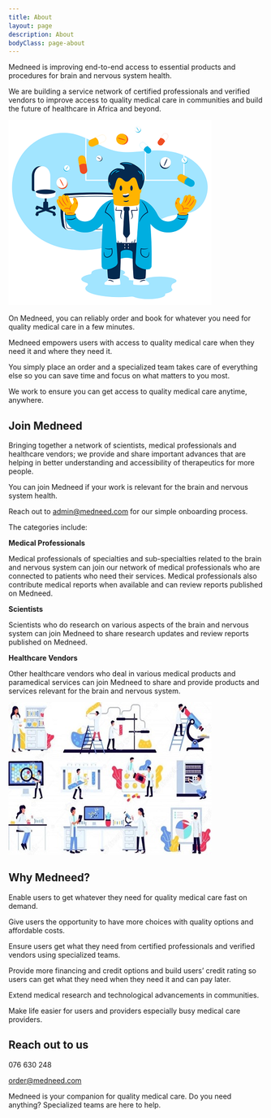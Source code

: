 ```yaml
---
title: About
layout: page
description: About
bodyClass: page-about
---
```



Medneed is improving end-to-end access to essential products and procedures for brain and nervous system health. 

We are building a service network of certified professionals and verified vendors to improve access to quality medical care in communities and build the future of healthcare in Africa and beyond. 

![Support patient](/images/illustrations/doc-pharm.png)

On Medneed, you can reliably order and book for whatever you need for quality medical care in a few minutes.

Medneed empowers users with access to quality medical care when they need it and where they need it.

You simply place an order and a specialized team takes care of everything else so you can save time and focus on what matters to you most.

We work to ensure you can get access to quality medical care anytime, anywhere.


## Join Medneed
Bringing together a network of scientists, medical professionals and healthcare vendors; we provide and share important advances that are helping in better understanding and accessibility of therapeutics for more people. 

You can join Medneed if your work is relevant for the brain and nervous system health.
	
Reach out to admin@medneed.com for our simple onboarding process.

The categories include:

**Medical Professionals**

Medical professionals of specialties and sub-specialties related to the brain and nervous system can join our network of medical professionals who are connected to patients who need their services. Medical professionals also contribute medical reports when available and can review reports published on Medneed.

**Scientists**

Scientists who do research on various aspects of the brain and nervous system can join Medneed to share research updates and review reports published on Medneed.

**Healthcare Vendors**

Other healthcare vendors who deal in various medical products and paramedical services can join Medneed to share and provide products and services relevant for the brain and nervous system.


![Medical Equipment](/images/illustrations/med-equipment.jpg)

## Why Medneed?

Enable users to get whatever they need for quality medical care fast on demand.

Give users the opportunity to have more choices with quality options and affordable costs.

Ensure users get what they need from certified professionals and verified vendors using specialized teams.

Provide more financing and credit options and build users’ credit rating so users can get what they need when they need it and can pay later.

Extend medical research and technological advancements in communities.

Make life easier for users and providers especially busy medical care providers.


## Reach out to us

076 630 248

order@medneed.com

Medneed is your companion for quality medical care. Do you need anything? Specialized teams are here to help.

